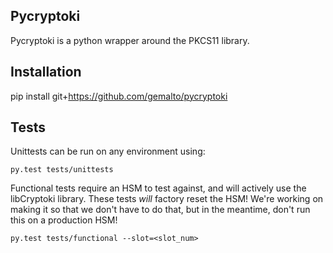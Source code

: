 ## Pycryptoki

Pycryptoki is a python wrapper around the PKCS11 library.



## Installation

pip install git+https://github.com/gemalto/pycryptoki



## Tests

Unittests can be run on any environment using:
```
py.test tests/unittests
```

Functional tests require an HSM to test against, and will actively use the libCryptoki library.
These tests *will* factory reset the HSM! We're working on making it so that we don't have to do that,
but in the meantime, don't run this on a production HSM!

```
py.test tests/functional --slot=<slot_num>
```
